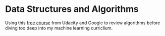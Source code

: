 # Data Structures and Algorithms

Using this [free course](https://classroom.udacity.com/courses/ud513) from Udacity and Google to review algorithms before diving too deep into my machine learning curriclium. 
